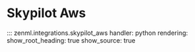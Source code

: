 # Skypilot Aws

::: zenml.integrations.skypilot_aws
    handler: python
    rendering:
      show_root_heading: true
      show_source: true
